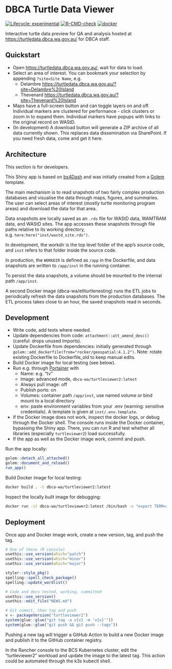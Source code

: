 
<!-- README.md is generated from README.Rmd. Please edit that file -->

# DBCA Turtle Data Viewer

<!-- badges: start -->

[![Lifecycle:
experimental](https://img.shields.io/badge/lifecycle-experimental-orange.svg)](https://lifecycle.r-lib.org/articles/stages.html#experimental)
[![R-CMD-check](https://github.com/dbca-wa/turtleviewer2/workflows/R-CMD-check/badge.svg)](https://github.com/dbca-wa/turtleviewer2/actions)
[![docker](https://github.com/dbca-wa/turtleviewer2/workflows/docker/badge.svg)](https://github.com/dbca-wa/turtleviewer2/actions)
<!-- badges: end -->

Interactive turtle data preview for QA and analysis hosted at
<https://turtledata.dbca.wa.gov.au/> for DBCA staff.

## Quickstart

  - Open <https://turtledata.dbca.wa.gov.au/>, wait for data to load.
  - Select an area of interest. You can bookmark your selection by
    appending `?site=Site Name`, e.g. 
      - Delambre
        <https://turtledata.dbca.wa.gov.au/?site=Delambre%20Island>
      - Thevenard
        <https://turtledata.dbca.wa.gov.au/?site=Thevenard%20Island>
  - Maps have a full-screen button and can toggle layers on and off.
    Individual markers are clustered for performance - click clusters or
    zoom in to expand them. Individual markers have popups with links to
    the original record on WAStD.
  - (In development) A download button will generate a ZIP archive of
    all data currently shown. This replaces data dissemination via
    SharePoint. If you need fresh data, come and get it here.

## Architecture

This section is for developers.

This Shiny app is based on
[bs4Dash](https://rinterface.github.io/bs4Dash/index.html) and was
initially created from a [Golem](https://thinkr-open.github.io/golem/)
template.

The main mechanism is to read snapshots of two fairly complex production
databases and visualise the data through maps, figures, and summaries.
The user can select areas of interest (mostly turtle monitoring program
areas) and download the data for that area.

Data snapshots are locally saved as an `.rds` file for WAStD data,
WAMTRAM data, and WAStD sites. The app accesses these snapshots through
file paths relative to its working directory,
e.g. `here:here("inst/wastd_site.rds")`.

In development, the workdir is the top level folder of the app’s source
code, and `inst` refers to that folder inside the source code.

In production, the `WORKDIR` is defined as `/app` in the Dockerfile, and
data snapshots are written to `/app/inst` in the running container.

To persist the data snapshots, a volume should be mounted to the
internal path `/app/inst`.

A second Docker image (dbca-wa/etlturtlenesting) runs the ETL jobs to
periodically refresh the data snapshots from the production databases.
The ETL process takes close to an hour, the saved snapshots read in
seconds.

## Development

  - Write code, add tests where needed.
  - Update dependencies from code: `attachment::att_amend_desc()`
    (careful: drops unused Imports).
  - Update Dockerfile from dependencies: initially generated through
    `golem::add_dockerfile(from="rocker/geospatial:4.1.2")`. Note:
    rotate existing Dockerfile to Dockerfile\_old to keep manual edits.
  - Build Docker image for local testing (see below).
  - Run e.g. through [Portainer](https://www.portainer.io) with
      - Name: e.g. “tv”
      - Image: advanced mode, `dbca-wa/turtleviewer2:latest`
      - Always pull image: off
      - Publish ports: on
      - Volumes: container path `/app/inst`, use named volume or bind
        mount to a local directory
      - env: paste environment variables from your .env (warning:
        sensitive credentials). A template is given at
        `inst/.env.template`.
  - If the Docker image does not work, inspect the docker logs, or debug
    through the Docker shell. The console runs inside the Docker
    container, bypassing the Shiny app. There, you can run R and test
    whether all libraries (especially `turtleviewer2`) load
    successfully.
  - If the app as well as the Docker image work, commit and push.

Run the app locally:

``` r
golem::detach_all_attached()
golem::document_and_reload()
run_app()
```

Build Docker image for local testing:

``` bash
docker build . -t dbca-wa/turtleviewer2:latest
```

Inspect the locally built image for debugging:

``` bash
docker run -it dbca-wa/turtleviewer2:latest /bin/bash -c "export TERM=xterm; exec bash"
```

## Deployment

Once app and Docker image work, create a new version, tag, and push the
tag.

``` r
# One of these (R console)
usethis::use_version(which="patch")
usethis::use_version(which="minor")
usethis::use_version(which="major")

styler::style_pkg()
spelling::spell_check_package()
spelling::update_wordlist()

# Code and docs tested, working, committed
usethis::use_version()
usethis::edit_file("NEWS.md")

# Git commit, then tag and push
v <- packageVersion("turtleviewer2")
system(glue::glue("git tag -a v{v} -m 'v{v}'"))
system(glue::glue("git push && git push --tags"))
```

Pushing a new tag will trigger a GitHub Action to build a new Docker
image and publish it to the GitHub container registry.

In the Rancher console to the BCS Kubernetes cluster, edit the
“turtleviewer2” workload and update the image to the latest tag. This
action could be automated through the k3s kubectl shell.
